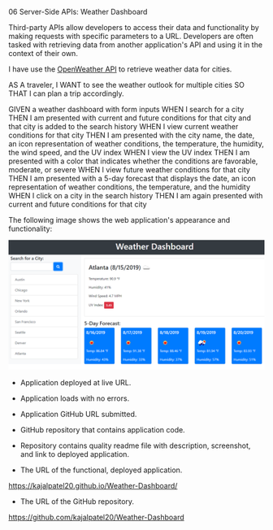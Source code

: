 06 Server-Side APIs: Weather Dashboard


Third-party APIs allow developers to access their data and functionality by making requests with specific parameters to a URL. Developers are often tasked with retrieving data from another application's API and using it in the context of their own. 

I have use the [OpenWeather API](https://openweathermap.org/api) to retrieve weather data for cities. 

AS A traveler, I WANT to see the weather outlook for multiple cities
SO THAT I can plan a trip accordingly.


GIVEN a weather dashboard with form inputs
WHEN I search for a city
THEN I am presented with current and future conditions for that city and that city is added to the search history
WHEN I view current weather conditions for that city
THEN I am presented with the city name, the date, an icon representation of weather conditions, the temperature, the humidity, the wind speed, and the UV index
WHEN I view the UV index
THEN I am presented with a color that indicates whether the conditions are favorable, moderate, or severe
WHEN I view future weather conditions for that city
THEN I am presented with a 5-day forecast that displays the date, an icon representation of weather conditions, the temperature, and the humidity
WHEN I click on a city in the search history
THEN I am again presented with current and future conditions for that city

The following image shows the web application's appearance and functionality:

![The weather app includes a search option, a list of cities, and a five-day forecast and current weather conditions for Atlanta.](./Assets/06-server-side-apis-homework-demo.png)


* Application deployed at live URL.

* Application loads with no errors.

* Application GitHub URL submitted.

* GitHub repository that contains application code.


* Repository contains quality readme file with description, screenshot, and link to deployed application.


* The URL of the functional, deployed application.

https://kajalpatel20.github.io/Weather-Dashboard/

* The URL of the GitHub repository. 

https://github.com/kajalpatel20/Weather-Dashboard
